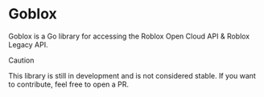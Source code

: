 # Goblox
Goblox is a Go library for accessing the Roblox Open Cloud API & Roblox Legacy API.

> [!CAUTION]
> This library is still in development and is not considered stable.
> If you want to contribute, feel free to open a PR.